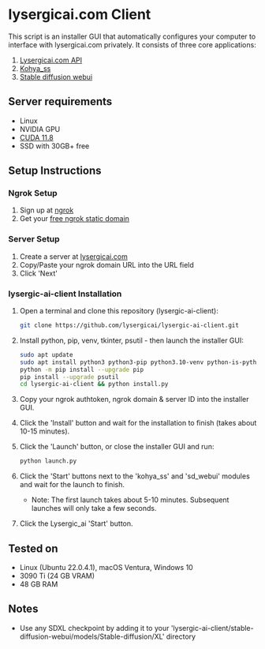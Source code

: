 
# lysergicai.com Client

This script is an installer GUI that automatically configures your computer to interface with lysergicai.com privately. It consists of three core applications:
1. [Lysergicai.com API](https://github.com/lysergicai/lysergic-ai-api)
2. [Kohya_ss](https://github.com/bmaltais/kohya_ss)
3. [Stable diffusion webui](https://github.com/AUTOMATIC1111/stable-diffusion-webui)

## Server requirements

- Linux
- NVIDIA GPU
- [CUDA 11.8](https://developer.nvidia.com/cuda-11-8-0-download-archive?target_os=Linux)
- SSD with 30GB+ free

## Setup Instructions

### Ngrok Setup

1. Sign up at [ngrok](https://dashboard.ngrok.com/signup)
2. Get your [free ngrok static domain](https://dashboard.ngrok.com/cloud-edge/domains)

### Server Setup

1. Create a server at [lysergicai.com](https://lysergicai.com/servers?s=createnew)
2. Copy/Paste your ngrok domain URL into the URL field
3. Click 'Next'

### lysergic-ai-client Installation

1. Open a terminal and clone this repository (lysergic-ai-client):
   ```bash
   git clone https://github.com/lysergicai/lysergic-ai-client.git
   ```

2. Install python, pip, venv, tkinter, psutil - then launch the installer GUI:
   ```bash
   sudo apt update
   sudo apt install python3 python3-pip python3.10-venv python-is-python3 python3-tk
   python -m pip install --upgrade pip
   pip install --upgrade psutil
   cd lysergic-ai-client && python install.py
   ```

3. Copy your ngrok authtoken, ngrok domain & server ID into the installer GUI.

4. Click the 'Install' button and wait for the installation to finish (takes about 10-15 minutes).

5. Click the 'Launch' button, or close the installer GUI and run:
   ```bash
   python launch.py
   ```

6. Click the 'Start' buttons next to the 'kohya_ss' and 'sd_webui' modules and wait for the launch to finish.
   - Note: The first launch takes about 5-10 minutes. Subsequent launches will only take a few seconds.

7. Click the Lysergic_ai 'Start' button.

## Tested on

- Linux (Ubuntu 22.0.4.1), macOS Ventura, Windows 10
- 3090 Ti (24 GB VRAM)
- 48 GB RAM

## Notes

- Use any SDXL checkpoint by adding it to your 'lysergic-ai-client/stable-diffusion-webui/models/Stable-diffusion/XL' directory

